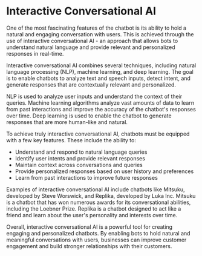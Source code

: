 # Interactive Conversational AI

One of the most fascinating features of the chatbot is its ability to hold a natural and engaging conversation with users. This is achieved through the use of interactive conversational AI - an approach that allows bots to understand natural language and provide relevant and personalized responses in real-time.

Interactive conversational AI combines several techniques, including natural language processing (NLP), machine learning, and deep learning. The goal is to enable chatbots to analyze text and speech inputs, detect intent, and generate responses that are contextually relevant and personalized.

NLP is used to analyze user inputs and understand the context of their queries. Machine learning algorithms analyze vast amounts of data to learn from past interactions and improve the accuracy of the chatbot's responses over time. Deep learning is used to enable the chatbot to generate responses that are more human-like and natural.

To achieve truly interactive conversational AI, chatbots must be equipped with a few key features. These include the ability to:

- Understand and respond to natural language queries
- Identify user intents and provide relevant responses
- Maintain context across conversations and queries
- Provide personalized responses based on user history and preferences
- Learn from past interactions to improve future responses

Examples of interactive conversational AI include chatbots like Mitsuku, developed by Steve Worswick, and Replika, developed by Luka Inc. Mitsuku is a chatbot that has won numerous awards for its conversational abilities, including the Loebner Prize. Replika is a chatbot designed to act like a friend and learn about the user's personality and interests over time.

Overall, interactive conversational AI is a powerful tool for creating engaging and personalized chatbots. By enabling bots to hold natural and meaningful conversations with users, businesses can improve customer engagement and build stronger relationships with their customers.
